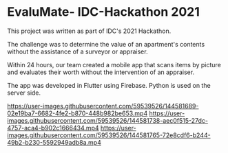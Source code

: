 # EvaluMate- IDC-Hackathon 2021
This project was written as part of IDC's 2021 Hackathon.

The challenge was to determine the value of an apartment's contents without the assistance of a surveyor or appraiser.

Within 24 hours, our team created a mobile app that scans items by picture and evaluates their worth without the intervention of an appraiser.

The app was developed in Flutter using Firebase.
Python is used on the server side.



https://user-images.githubusercontent.com/59539526/144581689-02e19ba7-6682-4fe2-b870-448b982be653.mp4 https://user-images.githubusercontent.com/59539526/144581738-aec0f515-27dc-4757-aca4-b902c1666434.mp4 https://user-images.githubusercontent.com/59539526/144581765-72e8cdf6-b244-49b2-b230-5592949adb8a.mp4

